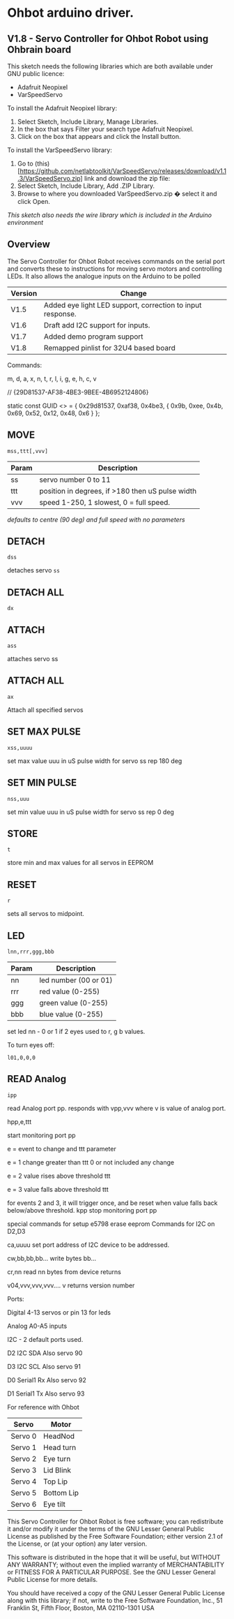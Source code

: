Ohbot arduino driver. 
=================

V1.8 - Servo Controller for Ohbot Robot using Ohbrain board
----------------

This sketch needs the following libraries which are both available under GNU public licence: 

* Adafruit Neopixel 
* VarSpeedServo

To install the Adafruit Neopixel library: 

1. Select Sketch, Include Library, Manage Libraries. 
2. In the box that says Filter your search type Adafruit Neopixel.
3. Click on the box that appears and click the Install button.

To install the VarSpeedServo library: 
1. Go to (this)[https://github.com/netlabtoolkit/VarSpeedServo/releases/download/v1.1.3/VarSpeedServo.zip] link and download the zip file:
2. Select Sketch, Include Library, Add .ZIP Library.
3. Browse to where you downloaded VarSpeedServo.zip � select it and click Open.

_This sketch also needs the wire library which is included in the Arduino environment_

Overview
-----------

The Servo Controller for Ohbot Robot receives commands on the serial port and converts these to instructions
for moving servo motors and controlling LEDs.  It also allows the analogue inputs on the Arduino to be polled

|Version | Change |
| ------ | ------ |
|V1.5 | Added eye light LED support, correction to input response.|
|V1.6 | Draft add I2C support for inputs.|
|V1.7 | Added demo program support|
|V1.8 | Remapped pinlist for 32U4 based board|

Commands:

m, d, a, x, n, t, r, l, i, g, e, h, c, v

// {29D81537-AF38-4BE3-9BEE-4B6952124806}

static const GUID <<name>> = { 0x29d81537, 0xaf38, 0x4be3, { 0x9b, 0xee, 0x4b, 0x69, 0x52, 0x12, 0x48, 0x6 } };

MOVE
---

```arduino
mss,ttt[,vvv]  
```

|Param|Description |
| --- | --- |
| ss |servo number 0 to  11 |
|ttt | position in degrees, if >180 then uS pulse width|
|vvv |speed 1-250, 1 slowest, 0 = full speed.|

*defaults to centre (90 deg) and full speed with no parameters*

DETACH
------
```arduino
dss       
```

detaches servo `ss`

DETACH ALL
-----

```arduino
dx        
```

ATTACH
-------------

``` arduino
ass
```
attaches servo ss


ATTACH ALL
-----------

```arduino
ax        
``` 

Attach all specified servos


SET MAX PULSE
------

```arduino
xss,uuuu      
```

set max value uuu  in uS pulse width for servo ss rep 180 deg

SET MIN PULSE
-------

```arduino
nss,uuu   
```

set min value uuu in uS pulse width for servo ss rep 0 deg

STORE
----

```arduino
t    
```

store min and max values for all servos in EEPROM

RESET
-------------------

```arduino
r
```

sets all servos to midpoint.

LED
------------------

```arduino
lnn,rrr,ggg,bbb
```

|Param|Description           |
| --- | ---                  |
| nn  | led number (00 or 01)|
| rrr | red value (0-255)    |
| ggg | green value (0-255)  |
| bbb | blue value (0-255)   |

set led nn - 0 or 1 if  2 eyes used to r, g b values. 

To turn eyes off:

```arduino
l01,0,0,0
```

READ Analog
-----------------

```arduino
ipp
```

read Analog port pp.
responds with vpp,vvv where v is value of analog port.

hpp,e,ttt

start monitoring port pp

e = event to change and ttt parameter

e = 1 change greater than ttt 0 or not included any change

e = 2 value rises above threshold ttt

e = 3 value falls above threshold ttt

for events 2 and 3, it will trigger once, and be reset when value falls back below/above threshold.
kpp
stop monitoring port pp

special commands for setup
e5798     erase eeprom
Commands for I2C on D2,D3

ca,uuuu
set port address of I2C device to be addressed.

cw,bb,bb,bb...
write bytes bb...

cr,nn
read nn bytes from device
returns

v04,vvv,vvv,vvv....
v
returns version number

Ports:

Digital 4-13 servos or pin 13 for leds

Analog A0-A5 inputs

I2C - 2 default ports used.

D2 I2C SDA Also servo 90

D3 I2C SCL Also servo 91

D0 Serial1 Rx Also servo 92

D1 Serial1 Tx Also servo 93

For reference with Ohbot

| Servo | Motor |
|------ | ----- |
|Servo 0|HeadNod|
|Servo 1|Head turn|
|Servo 2|Eye turn|
|Servo 3|Lid Blink|
|Servo 4|Top Lip|
|Servo 5|Bottom Lip|
|Servo 6|Eye tilt|

This Servo Controller for Ohbot Robot is free software; you can redistribute it and/or modify it under the terms of the GNU Lesser General Public License as published by the Free Software Foundation; either version 2.1 of the License, or (at your option) any later version.

This software is distributed in the hope that it will be useful, but WITHOUT ANY WARRANTY; without even the implied warranty of MERCHANTABILITY or FITNESS FOR A PARTICULAR PURPOSE.  See the GNU Lesser General Public License for more details.

You should have received a copy of the GNU Lesser General Public License along with this library; if not, write to the Free Software Foundation, Inc., 51 Franklin St, Fifth Floor, Boston, MA  02110-1301  USA
